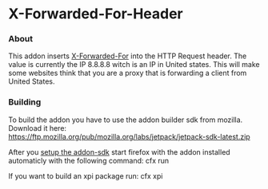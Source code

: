 X-Forwarded-For-Header
======================

### About ###
This addon inserts [X-Forwarded-For](http://en.wikipedia.org/wiki/X-Forwarded-For) into the HTTP Request header.
The value is currently the IP 8.8.8.8 witch is an IP in United states. This will make some websites think that you are a proxy that is forwarding a client from United States.

### Building ###
To build the addon you have to use the addon builder sdk from mozilla.
Download it here: <https://ftp.mozilla.org/pub/mozilla.org/labs/jetpack/jetpack-sdk-latest.zip>

After you [setup the
addon-sdk](https://addons.mozilla.org/en-US/developers/docs/sdk/latest/dev-guide/tutorials/installation.html) start firefox with the addon installed automaticly with the following command:
    cfx run

If you want to build an xpi package run:
    cfx xpi

